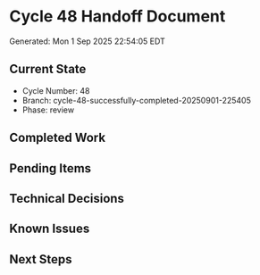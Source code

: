 # Cycle 48 Handoff Document

Generated: Mon  1 Sep 2025 22:54:05 EDT

## Current State
- Cycle Number: 48
- Branch: cycle-48-successfully-completed-20250901-225405
- Phase: review

## Completed Work
<!-- Updated by each agent as they complete their phase -->

## Pending Items
<!-- Items that need attention in the next phase or cycle -->

## Technical Decisions
<!-- Important technical decisions made during this cycle -->

## Known Issues
<!-- Issues discovered but not yet resolved -->

## Next Steps
<!-- Clear action items for the next agent/cycle -->

